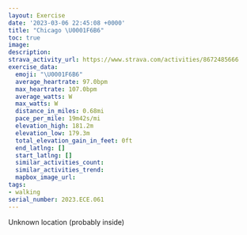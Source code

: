 ```yaml
---
layout: Exercise
date: '2023-03-06 22:45:08 +0000'
title: "Chicago \U0001F6B6"
toc: true
image:
description:
strava_activity_url: https://www.strava.com/activities/8672485666
exercise_data:
  emoji: "\U0001F6B6"
  average_heartrate: 97.0bpm
  max_heartrate: 107.0bpm
  average_watts: W
  max_watts: W
  distance_in_miles: 0.68mi
  pace_per_mile: 19m42s/mi
  elevation_high: 181.2m
  elevation_low: 179.3m
  total_elevation_gain_in_feet: 0ft
  end_latlng: []
  start_latlng: []
  similar_activities_count:
  similar_activities_trend:
  mapbox_image_url:
tags:
- walking
serial_number: 2023.ECE.061
---
```

Unknown location (probably inside)
